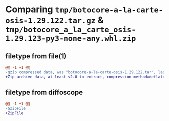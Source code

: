 # Comparing `tmp/botocore-a-la-carte-osis-1.29.122.tar.gz` & `tmp/botocore_a_la_carte_osis-1.29.123-py3-none-any.whl.zip`

## filetype from file(1)

```diff
@@ -1 +1 @@
-gzip compressed data, was "botocore-a-la-carte-osis-1.29.122.tar", last modified: Fri Apr 28 01:18:00 2023, max compression
+Zip archive data, at least v2.0 to extract, compression method=deflate
```

## filetype from diffoscope

```diff
@@ -1 +1 @@
-GzipFile
+ZipFile
```

